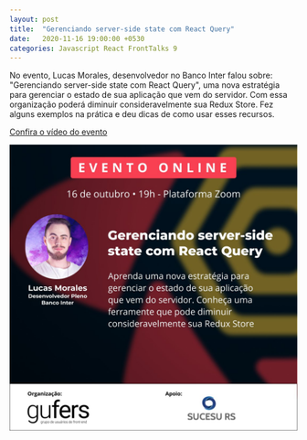 ```yaml
---
layout: post
title:  "Gerenciando server-side state com React Query"
date:   2020-11-16 19:00:00 +0530
categories: Javascript React FrontTalks 9
---
```

No evento, Lucas Morales, desenvolvedor no Banco Inter falou sobre: "Gerenciando server-side state com React Query", uma nova estratégia para gerenciar o estado de sua aplicação que vem do servidor. Com essa organização poderá diminuir consideravelmente sua Redux Store. Fez alguns exemplos na prática e deu dicas de como usar esses recursos.

[Confira o vídeo do evento][video] 

[video]: https://www.youtube.com/watch?v=8bDHK45ghRQ&feature=youtu.be

![FrontTalks 9](/assets/images/9.jpeg "FrontTalks 9")